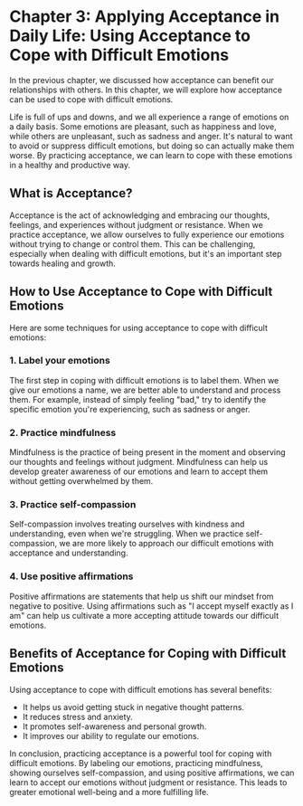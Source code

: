 Chapter 3: Applying Acceptance in Daily Life: Using Acceptance to Cope with Difficult Emotions
==============================================================================================

In the previous chapter, we discussed how acceptance can benefit our relationships with others. In this chapter, we will explore how acceptance can be used to cope with difficult emotions.

Life is full of ups and downs, and we all experience a range of emotions on a daily basis. Some emotions are pleasant, such as happiness and love, while others are unpleasant, such as sadness and anger. It's natural to want to avoid or suppress difficult emotions, but doing so can actually make them worse. By practicing acceptance, we can learn to cope with these emotions in a healthy and productive way.

What is Acceptance?
-------------------

Acceptance is the act of acknowledging and embracing our thoughts, feelings, and experiences without judgment or resistance. When we practice acceptance, we allow ourselves to fully experience our emotions without trying to change or control them. This can be challenging, especially when dealing with difficult emotions, but it's an important step towards healing and growth.

How to Use Acceptance to Cope with Difficult Emotions
-----------------------------------------------------

Here are some techniques for using acceptance to cope with difficult emotions:

### 1. Label your emotions

The first step in coping with difficult emotions is to label them. When we give our emotions a name, we are better able to understand and process them. For example, instead of simply feeling "bad," try to identify the specific emotion you're experiencing, such as sadness or anger.

### 2. Practice mindfulness

Mindfulness is the practice of being present in the moment and observing our thoughts and feelings without judgment. Mindfulness can help us develop greater awareness of our emotions and learn to accept them without getting overwhelmed by them.

### 3. Practice self-compassion

Self-compassion involves treating ourselves with kindness and understanding, even when we're struggling. When we practice self-compassion, we are more likely to approach our difficult emotions with acceptance and understanding.

### 4. Use positive affirmations

Positive affirmations are statements that help us shift our mindset from negative to positive. Using affirmations such as "I accept myself exactly as I am" can help us cultivate a more accepting attitude towards our difficult emotions.

Benefits of Acceptance for Coping with Difficult Emotions
---------------------------------------------------------

Using acceptance to cope with difficult emotions has several benefits:

* It helps us avoid getting stuck in negative thought patterns.
* It reduces stress and anxiety.
* It promotes self-awareness and personal growth.
* It improves our ability to regulate our emotions.

In conclusion, practicing acceptance is a powerful tool for coping with difficult emotions. By labeling our emotions, practicing mindfulness, showing ourselves self-compassion, and using positive affirmations, we can learn to accept our emotions without judgment or resistance. This leads to greater emotional well-being and a more fulfilling life.
